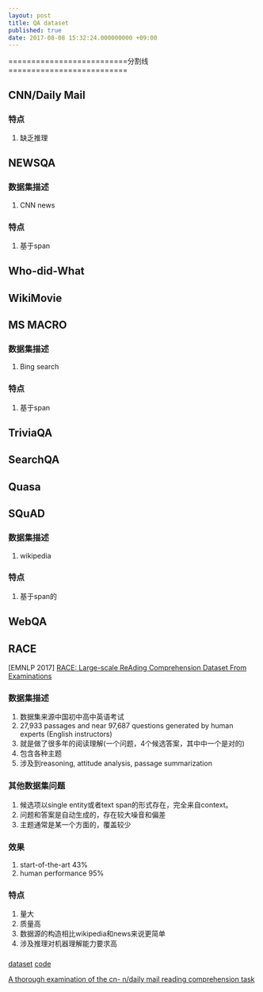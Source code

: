 ```yaml
---
layout: post
title: QA dataset
published: true
date: 2017-08-08 15:32:24.000000000 +09:00
---
```


==========================分割线==========================
## CNN/Daily Mail
### 特点
1. 缺乏推理

## NEWSQA
### 数据集描述
1. CNN news
### 特点
1. 基于span

## Who-did-What
## WikiMovie

## MS MACRO
### 数据集描述
1. Bing search
### 特点
1. 基于span
## TriviaQA
## SearchQA
## Quasa

## SQuAD
### 数据集描述
1. wikipedia
### 特点
1. 基于span的
## WebQA

## RACE
[EMNLP 2017]  [RACE: Large-scale ReAding Comprehension Dataset From Examinations][3]

### 数据集描述
1. 数据集来源中国初中高中英语考试
2. 27,933 passages and near 97,687 questions generated by human experts (English instructors)
3. 就是做了很多年的阅读理解(一个问题，4个候选答案，其中中一个是对的)
3. 包含各种主题
4. 涉及到reasoning, attitude analysis, passage summarization

### 其他数据集问题
1. 候选项以single entity或者text span的形式存在，完全来自context。
2. 问题和答案是自动生成的，存在较大噪音和偏差
3. 主题通常是某一个方面的，覆盖较少

### 效果
1. start-of-the-art 43%
2. human performance 95%

### 特点
1. 量大
2. 质量高
3. 数据源的构造相比wikipedia和news来说更简单
4. 涉及推理对机器理解能力要求高

### 
[dataset][1]
[code][2]

[A thorough examination of the cn- n/daily mail reading comprehension task][4]

<!-- 链接 -->
[1]: http://www.cs.cmu.edu/~glai1/data/race/
[2]: https://github.com/qizhex/RACE_AR_baselines
[3]: https://arxiv.org/abs/1704.04683
[4]: https://arxiv.org/abs/1606.02858

